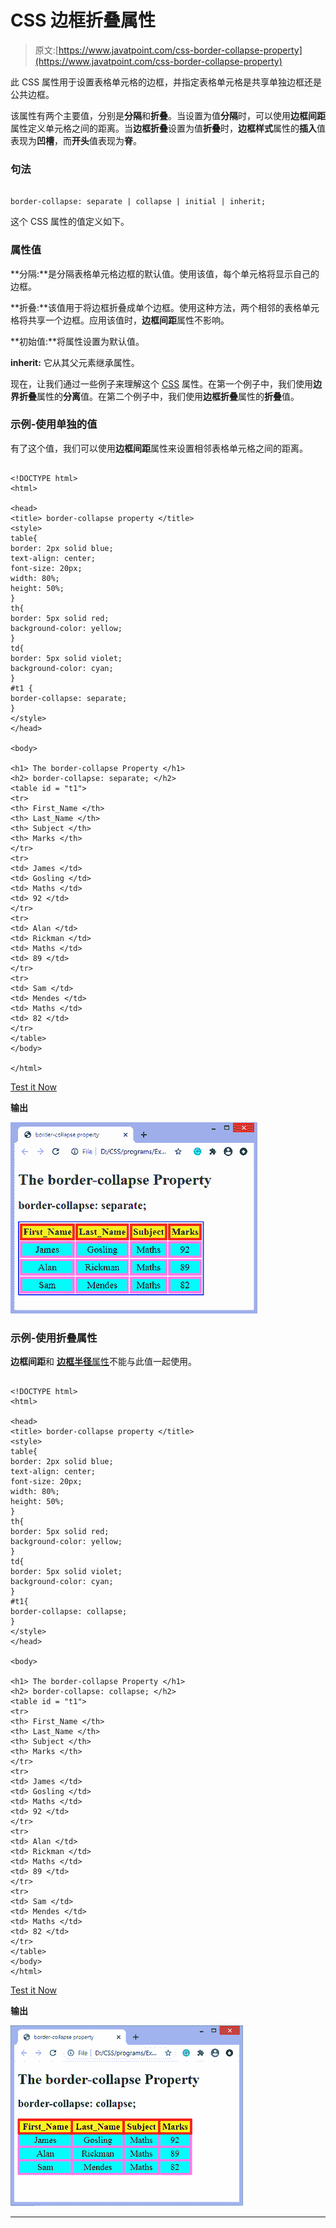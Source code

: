 # CSS 边框折叠属性

> 原文:[https://www.javatpoint.com/css-border-collapse-property](https://www.javatpoint.com/css-border-collapse-property)

此 CSS 属性用于设置表格单元格的边框，并指定表格单元格是共享单独边框还是公共边框。

该属性有两个主要值，分别是**分隔**和**折叠**。当设置为值**分隔**时，可以使用**边框间距**属性定义单元格之间的距离。当**边框折叠**设置为值**折叠**时，**边框样式**属性的**插入**值表现为**凹槽**，而**开头**值表现为**脊**。

### 句法

```

border-collapse: separate | collapse | initial | inherit;

```

这个 CSS 属性的值定义如下。

### 属性值

**分隔:**是分隔表格单元格边框的默认值。使用该值，每个单元格将显示自己的边框。

**折叠:**该值用于将边框折叠成单个边框。使用这种方法，两个相邻的表格单元格将共享一个边框。应用该值时，**边框间距**属性不影响。

**初始值:**将属性设置为默认值。

**inherit:** 它从其父元素继承属性。

现在，让我们通过一些例子来理解这个 [CSS](https://www.javatpoint.com/css-tutorial) 属性。在第一个例子中，我们使用**边界折叠**属性的**分离**值。在第二个例子中，我们使用**边框折叠**属性的**折叠**值。

### 示例-使用单独的值

有了这个值，我们可以使用**边框间距**属性来设置相邻表格单元格之间的距离。

```

<!DOCTYPE html>
<html>

<head>
<title> border-collapse property </title>
<style>
table{
border: 2px solid blue;
text-align: center;
font-size: 20px;
width: 80%;
height: 50%;
}
th{
border: 5px solid red;
background-color: yellow;
}
td{
border: 5px solid violet;
background-color: cyan;
}
#t1 {
border-collapse: separate;
}
</style>
</head>

<body>

<h1> The border-collapse Property </h1>
<h2> border-collapse: separate; </h2>
<table id = "t1">
<tr>
<th> First_Name </th>
<th> Last_Name </th>
<th> Subject </th>
<th> Marks </th>
</tr>
<tr>
<td> James </td>
<td> Gosling </td>
<td> Maths </td>
<td> 92 </td>
</tr>
<tr>
<td> Alan </td>
<td> Rickman </td>
<td> Maths </td>
<td> 89 </td>
</tr>
<tr>
<td> Sam </td>
<td> Mendes </td>
<td> Maths </td>
<td> 82 </td>
</tr>
</table>
</body>

</html>

```

[Test it Now](https://www.javatpoint.com/oprweb/test.jsp?filename=css-border-collapse-property1)

**输出**

![CSS border-collapse property](img/eff15ef80bf9143994e7fe6a07c169a2.png)

### 示例-使用折叠属性

**边框间距**和 [**边框半径**属性](https://www.javatpoint.com/css-border-radius-property)不能与此值一起使用。

```

<!DOCTYPE html>
<html>

<head>
<title> border-collapse property </title>
<style>
table{
border: 2px solid blue;
text-align: center;
font-size: 20px;
width: 80%;
height: 50%;
}
th{
border: 5px solid red;
background-color: yellow;
}
td{
border: 5px solid violet;
background-color: cyan;
}
#t1{
border-collapse: collapse;
}
</style>
</head>

<body>

<h1> The border-collapse Property </h1>
<h2> border-collapse: collapse; </h2>
<table id = "t1">
<tr>
<th> First_Name </th>
<th> Last_Name </th>
<th> Subject </th>
<th> Marks </th>
</tr>
<tr>
<td> James </td>
<td> Gosling </td>
<td> Maths </td>
<td> 92 </td>
</tr>
<tr>
<td> Alan </td>
<td> Rickman </td>
<td> Maths </td>
<td> 89 </td>
</tr>
<tr>
<td> Sam </td>
<td> Mendes </td>
<td> Maths </td>
<td> 82 </td>
</tr>
</table>
</body>
</html>

```

[Test it Now](https://www.javatpoint.com/oprweb/test.jsp?filename=css-border-collapse-property2)

**输出**

![CSS border-collapse property](img/85366a5476ba48c60058a008f41d469d.png)

* * *